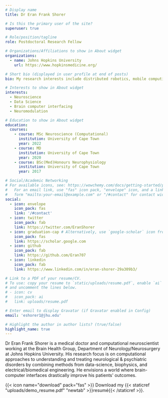 ```yaml
---
# Display name
title: Dr Eran Frank Shorer

# Is this the primary user of the site?
superuser: true

# Role/position/tagline
role: Postdoctoral Research Fellow

# Organizations/Affiliations to show in About widget
organizations:
  - name: Johns Hopkins University
    url: https://www.hopkinsmedicine.org/

# Short bio (displayed in user profile at end of posts)
bio: My research interests include distributed robotics, mobile computing and programmable matter.

# Interests to show in About widget
interests:
  - Neuroscience
  - Data Science
  - Brain computer interfacing
  - Neuromodulation

# Education to show in About widget
education:
  courses:
    - course: MSc Neuroscience (Computational)
      institution: University of Cape Town
      year: 2022
    - course: MD
      institution: University of Cape Town
      year: 2020
    - course: BSc(Med)Honours Neurophysiology
      institution: University of Cape Town
      year: 2017

# Social/Academic Networking
# For available icons, see: https://wowchemy.com/docs/getting-started/page-builder/#icons
#   For an email link, use "fas" icon pack, "envelope" icon, and a link in the
#   form "mailto:your-email@example.com" or "/#contact" for contact widget.
social:
  - icon: envelope
    icon_pack: fas
    link: '/#contact'
  - icon: twitter
    icon_pack: fab
    link: https://twitter.com/EranShorer
  - icon: graduation-cap # Alternatively, use `google-scholar` icon from `ai` icon pack
    icon_pack: fas
    link: https://scholar.google.com
  - icon: github
    icon_pack: fab
    link: https://github.com/Eran707
  - icon: linkedin
    icon_pack: fab
    link: https://www.linkedin.com/in/eran-shorer-29a309b3/

# Link to a PDF of your resume/CV.
# To use: copy your resume to `static/uploads/resume.pdf`, enable `ai` icons in `params.toml`,
# and uncomment the lines below.
# - icon: cv
#   icon_pack: ai
#   link: uploads/resume.pdf

# Enter email to display Gravatar (if Gravatar enabled in Config)
email: 'eshorer1@jhu.edu'

# Highlight the author in author lists? (true/false)
highlight_name: true
---
```


Dr Eran Frank Shorer is a medical doctor and computational neuroscientist working at the Brain Health Group, Department of Neurology/Neurosurgery at Johns Hopkins University. His research focus is on computational approaches to understanding and treating neurological & psychiatric disorders by combining methods from data-science, biophysics, and electrical/biomedical engineering. He envisions a world where brain-computer interfaces drastically improve his patients' outcomes.  

{{< icon name="download" pack="fas" >}} Download my {{< staticref "uploads/demo_resume.pdf" "newtab" >}}resumé{{< /staticref >}}.
